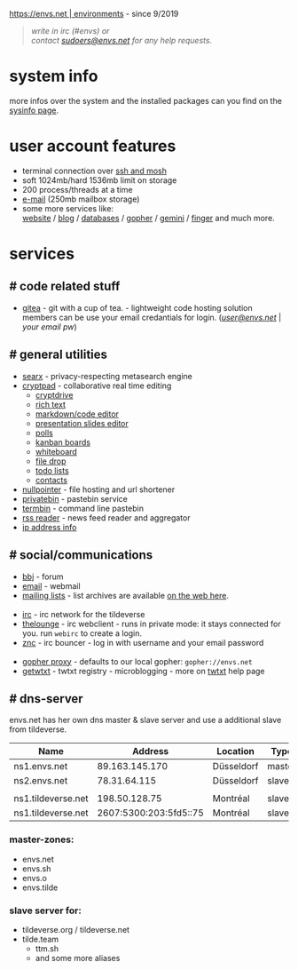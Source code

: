 [https://envs.net | environments](https://envs.net) - since 9/2019

> *write in irc (#envs) or*<br />
> *contact [sudoers@envs.net](mailto:sudoers@envs.net) for any help requests.*

# system info
more infos over the system and the installed packages can you find on the [sysinfo page](https://envs.net/sysinfo/).

# user account features
- terminal connection over [ssh and mosh](https://help.envs.net/help/#ssh)
- soft 1024mb/hard 1536mb limit on storage
- 200 process/threads at a time
- [e-mail](https://help.envs.net/mail/) (250mb mailbox storage)
- some more services like:<br />
  [website](https://help.envs.net/website/) /
  [blog](https://help.envs.net/blog/) /
  [databases](https://help.envs.net/database/) /
  [gopher](https://help.envs.net/gopher/) /
  [gemini](https://help.envs.net/gemini/) /
  [finger](https://help.envs.net/finger/) and much more.

# services

## # code related stuff
- [gitea](https://git.envs.net/) - git with a cup of tea. - lightweight code hosting solution<br />
members can be use your email credantials for login. (*user@envs.net* | *your email pw*)

## # general utilities
- [searx](https://searx.envs.net/) - privacy-respecting metasearch engine
- [cryptpad](https://pad.envs.net/) - collaborative real time editing
    - [cryptdrive](https://pad.envs.net/drive/)
    - [rich text](https://pad.envs.net/pad/)
    - [markdown/code editor](https://pad.envs.net/code/)
    - [presentation slides editor](https://pad.envs.net/slide/)
    - [polls](https://pad.envs.net/poll/)
    - [kanban boards](https://pad.envs.net/kanban/)
    - [whiteboard](https://pad.envs.net/whiteboard/)
    - [file drop](https://pad.envs.net/file/)
    - [todo lists](https://pad.envs.net/todo/)
    - [contacts](https://pad.envs.net/contacts/)
- [nullpointer](https://envs.sh) - file hosting and url shortener
- [privatebin](https://pb.envs.net/) - pastebin service
- [termbin](https://tb.envs.net/) - command line pastebin
- [rss reader](https://rss.envs.net/) - news feed reader and aggregator
- [ip address info](https://ip.envs.net/)

## # social/communications
- [bbj](https://bbj.envs.net/) - forum
- [email](https://mail.envs.net/) - webmail
- [mailing lists](https://lists.envs.net/) - list archives are available [on the web here](https://lists.envs.net/hyperkitty/).
<br /><br />
- [irc](https://envs.net/chat/) - irc network for the tildeverse
- [thelounge](https://webirc.envs.net/) - irc webclient - runs in private mode: it stays connected for you. run `webirc` to create a login.
- [znc](https://znc.envs.net/) - irc bouncer - log in with username and your email password
<br /><br />
- [gopher proxy](https://gopher.envs.net/) - defaults to our local gopher: `gopher://envs.net`
- [getwtxt](https://twtxt.envs.net/) - twtxt registry - microblogging - more on [twtxt](https://help.envs.net/blog/#with-twtxt) help page

## # dns-server
envs.net has her own dns master & slave server and use a additional slave from tildeverse.

| Name | Address | Location | Type |
| --- | --- | --- | --- |
| ns1.envs.net       | 89.163.145.170         | Düsseldorf | master |
| ns2.envs.net       | 78.31.64.115           | Düsseldorf | slave  |
| | | | |
| ns1.tildeverse.net | 198.50.128.75          | Montréal   | slave  |
| ns1.tildeverse.net | 2607:5300:203:5fd5::75 | Montréal   | slave  |

### master-zones:
- envs.net
- envs.sh
- envs.o
- envs.tilde

### slave server for:
- tildeverse.org / tildeverse.net
- tilde.team
    - ttm.sh
    - and some more aliases

